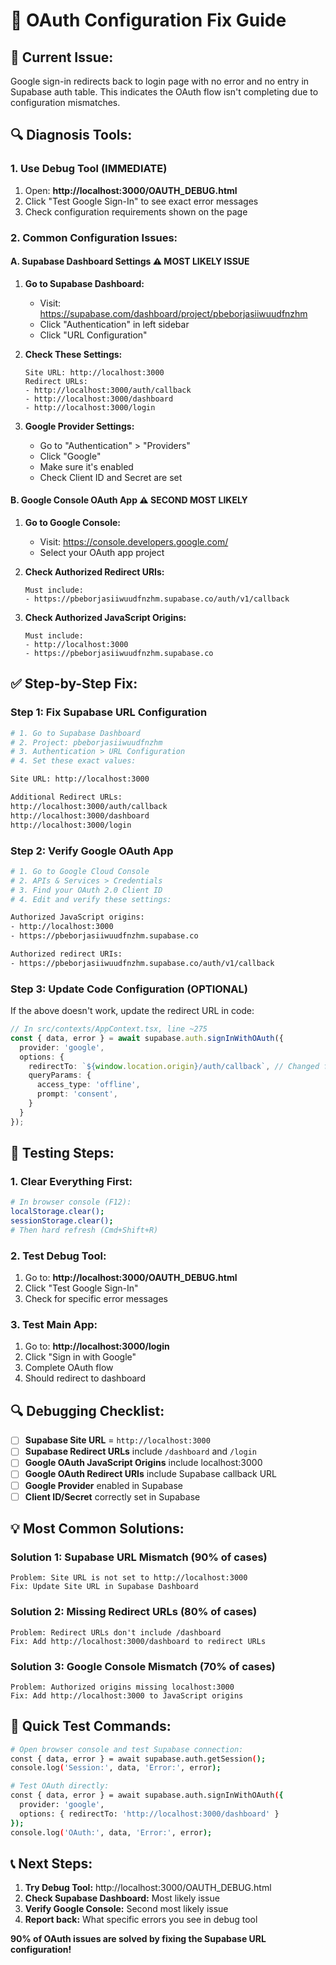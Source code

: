 # 🔧 OAuth Configuration Fix Guide

## 🚨 **Current Issue:**
Google sign-in redirects back to login page with no error and no entry in Supabase auth table. This indicates the OAuth flow isn't completing due to configuration mismatches.

## 🔍 **Diagnosis Tools:**

### **1. Use Debug Tool (IMMEDIATE)**
1. Open: **http://localhost:3000/OAUTH_DEBUG.html**
2. Click "Test Google Sign-In" to see exact error messages
3. Check configuration requirements shown on the page

### **2. Common Configuration Issues:**

#### **A. Supabase Dashboard Settings** ⚠️ **MOST LIKELY ISSUE**

1. **Go to Supabase Dashboard:**
   - Visit: https://supabase.com/dashboard/project/pbeborjasiiwuudfnzhm
   - Click "Authentication" in left sidebar
   - Click "URL Configuration"

2. **Check These Settings:**
   ```
   Site URL: http://localhost:3000
   Redirect URLs: 
   - http://localhost:3000/auth/callback
   - http://localhost:3000/dashboard
   - http://localhost:3000/login
   ```

3. **Google Provider Settings:**
   - Go to "Authentication" > "Providers"
   - Click "Google" 
   - Make sure it's enabled
   - Check Client ID and Secret are set

#### **B. Google Console OAuth App** ⚠️ **SECOND MOST LIKELY**

1. **Go to Google Console:**
   - Visit: https://console.developers.google.com/
   - Select your OAuth app project

2. **Check Authorized Redirect URIs:**
   ```
   Must include:
   - https://pbeborjasiiwuudfnzhm.supabase.co/auth/v1/callback
   ```

3. **Check Authorized JavaScript Origins:**
   ```
   Must include:
   - http://localhost:3000
   - https://pbeborjasiiwuudfnzhm.supabase.co
   ```

## ✅ **Step-by-Step Fix:**

### **Step 1: Fix Supabase URL Configuration**

```bash
# 1. Go to Supabase Dashboard
# 2. Project: pbeborjasiiwuudfnzhm
# 3. Authentication > URL Configuration
# 4. Set these exact values:

Site URL: http://localhost:3000

Additional Redirect URLs:
http://localhost:3000/auth/callback
http://localhost:3000/dashboard
http://localhost:3000/login
```

### **Step 2: Verify Google OAuth App**

```bash
# 1. Go to Google Cloud Console
# 2. APIs & Services > Credentials
# 3. Find your OAuth 2.0 Client ID
# 4. Edit and verify these settings:

Authorized JavaScript origins:
- http://localhost:3000
- https://pbeborjasiiwuudfnzhm.supabase.co

Authorized redirect URIs:
- https://pbeborjasiiwuudfnzhm.supabase.co/auth/v1/callback
```

### **Step 3: Update Code Configuration (OPTIONAL)**

If the above doesn't work, update the redirect URL in code:

```typescript
// In src/contexts/AppContext.tsx, line ~275
const { data, error } = await supabase.auth.signInWithOAuth({
  provider: 'google',
  options: {
    redirectTo: `${window.location.origin}/auth/callback`, // Changed from /dashboard
    queryParams: {
      access_type: 'offline',
      prompt: 'consent',
    }
  }
});
```

## 🧪 **Testing Steps:**

### **1. Clear Everything First:**
```bash
# In browser console (F12):
localStorage.clear();
sessionStorage.clear();
# Then hard refresh (Cmd+Shift+R)
```

### **2. Test Debug Tool:**
1. Go to: **http://localhost:3000/OAUTH_DEBUG.html**
2. Click "Test Google Sign-In"
3. Check for specific error messages

### **3. Test Main App:**
1. Go to: **http://localhost:3000/login**
2. Click "Sign in with Google"
3. Complete OAuth flow
4. Should redirect to dashboard

## 🔍 **Debugging Checklist:**

- [ ] **Supabase Site URL** = `http://localhost:3000`
- [ ] **Supabase Redirect URLs** include `/dashboard` and `/login`
- [ ] **Google OAuth JavaScript Origins** include localhost:3000
- [ ] **Google OAuth Redirect URIs** include Supabase callback URL
- [ ] **Google Provider** enabled in Supabase
- [ ] **Client ID/Secret** correctly set in Supabase

## 💡 **Most Common Solutions:**

### **Solution 1: Supabase URL Mismatch** (90% of cases)
```
Problem: Site URL is not set to http://localhost:3000
Fix: Update Site URL in Supabase Dashboard
```

### **Solution 2: Missing Redirect URLs** (80% of cases)
```
Problem: Redirect URLs don't include /dashboard
Fix: Add http://localhost:3000/dashboard to redirect URLs
```

### **Solution 3: Google Console Mismatch** (70% of cases)
```
Problem: Authorized origins missing localhost:3000
Fix: Add http://localhost:3000 to JavaScript origins
```

## 🚀 **Quick Test Commands:**

```bash
# Open browser console and test Supabase connection:
const { data, error } = await supabase.auth.getSession();
console.log('Session:', data, 'Error:', error);

# Test OAuth directly:
const { data, error } = await supabase.auth.signInWithOAuth({
  provider: 'google',
  options: { redirectTo: 'http://localhost:3000/dashboard' }
});
console.log('OAuth:', data, 'Error:', error);
```

## 📞 **Next Steps:**

1. **Try Debug Tool:** http://localhost:3000/OAUTH_DEBUG.html
2. **Check Supabase Dashboard:** Most likely issue
3. **Verify Google Console:** Second most likely issue
4. **Report back:** What specific errors you see in debug tool

**90% of OAuth issues are solved by fixing the Supabase URL configuration!** 